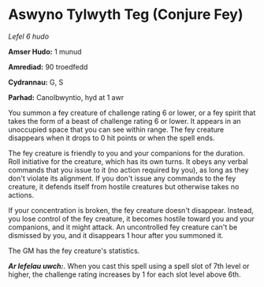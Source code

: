 # Aswyno Tylwyth Teg (Conjure Fey)

*Lefel 6 hudo*

**Amser Hudo:** 1 munud

**Amrediad:** 90 troedfedd

**Cydrannau:** G, S

**Parhad:** Canolbwyntio, hyd at 1 awr

You summon a fey creature of challenge rating 6 or lower, or a fey spirit that takes the form of a beast of challenge rating 6 or lower. It appears in an unoccupied space that you can see within range. The fey creature disappears when it drops to 0 hit points or when the spell ends.

The fey creature is friendly to you and your companions for the duration. Roll initiative for the creature, which has its own turns. It obeys any verbal commands that you issue to it (no action required by you), as long as they don't violate its alignment. If you don't issue any commands to the fey creature, it defends itself from hostile creatures but otherwise takes no actions.

If your concentration is broken, the fey creature doesn't disappear. Instead, you lose control of the fey creature, it becomes hostile toward you and your companions, and it might attack. An uncontrolled fey creature can't be dismissed by you, and it disappears 1 hour after you summoned it.

The GM has the fey creature's statistics.

***Ar lefelau uwch:***. When you cast this spell using a spell slot of 7th level or higher, the challenge rating increases by 1 for each slot level above 6th.